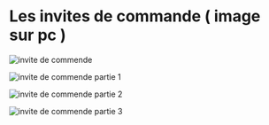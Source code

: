 # Les invites de commande ( image sur pc ) 




![invite de commende ](https://github.com/user-attachments/assets/96915522-d360-4051-a04c-1902352c6d00)



![invite de commende partie 1](https://github.com/user-attachments/assets/7084748a-72e7-4811-8e83-6ba3447da085)




![invite de commende partie 2](https://github.com/user-attachments/assets/d4e747cf-ac70-4d12-894f-143e10b70491)




![invite de commende partie 3](https://github.com/user-attachments/assets/ac7bf735-ee45-4e9e-9da0-42a751e24fcb)
